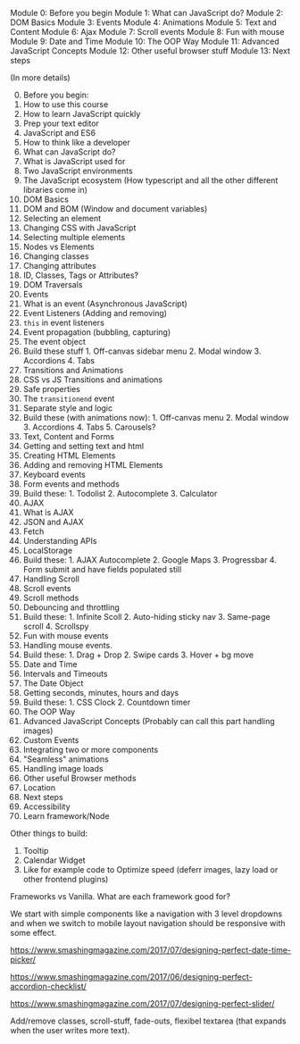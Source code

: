 Module 0: Before you begin
Module 1: What can JavaScript do?
Module 2: DOM Basics
Module 3: Events
Module 4: Animations
Module 5: Text and Content
Module 6: Ajax
Module 7: Scroll events
Module 8: Fun with mouse
Module 9: Date and Time
Module 10: The OOP Way
Module 11: Advanced JavaScript Concepts
Module 12: Other useful browser stuff
Module 13: Next steps

(In more details)

0. Before you begin:
  1. How to use this course
  2. How to learn JavaScript quickly
  3. Prep your text editor
  4. JavaScript and ES6
  5. How to think like a developer
1. What can JavaScript do?
  1. What is JavaScript used for
  2. Two JavaScript environments
  3. The JavaScript ecosystem (How typescript and all the other different libraries come in)
2. DOM Basics
  1. DOM and BOM (Window and document variables)
  2. Selecting an element
  3. Changing CSS with JavaScript
  4. Selecting multiple elements
  5. Nodes vs Elements
  6. Changing classes
  7. Changing attributes
  8. ID, Classes, Tags or Attributes?
  9. DOM Traversals
3. Events
  1. What is an event (Asynchronous JavaScript)
  2. Event Listeners (Adding and removing)
  3. `this` in event listeners
  4. Event propagation (bubbling, capturing)
  5. The event object
  6. Build these stuff
    1. Off-canvas sidebar menu
    2. Modal window
    3. Accordions
    4. Tabs
4. Transitions and Animations
  1. CSS vs JS Transitions and animations
  2. Safe properties
  3. The `transitionend` event
  4. Separate style and logic
  5. Build these (with animations now):
    1. Off-canvas menu
    2. Modal window
    3. Accordions
    4. Tabs
    5. Carousels?
5. Text, Content and Forms
  1. Getting and setting text and html
  2. Creating HTML Elements
  3. Adding and removing HTML Elements
  4. Keyboard events
  5. Form events and methods
  6. Build these:
    1. Todolist
    2. Autocomplete
    3. Calculator
6. AJAX
  1. What is AJAX
  2. JSON and AJAX
  3. Fetch
  4. Understanding APIs
  5. LocalStorage
  6. Build these:
    1. AJAX Autocomplete
    2. Google Maps
    3. Progressbar
    4. Form submit and have fields populated still
7. Handling Scroll
  1. Scroll events
  2. Scroll methods
  3. Debouncing and throttling
  4. Build these:
    1. Infinite Scoll
    2. Auto-hiding sticky nav
    3. Same-page scroll
    4. Scrollspy
8. Fun with mouse events
  1. Handling mouse events.
  2. Build these:
    1. Drag + Drop
    2. Swipe cards
    3. Hover + bg move
9. Date and Time
  1. Intervals and Timeouts
  2. The Date Object
  3. Getting seconds, minutes, hours and days
  4. Build these:
    1. CSS Clock
    2. Countdown timer
10. The OOP Way
11. Advanced JavaScript Concepts (Probably can call this part handling images)
  1. Custom Events
  2. Integrating two or more components
  3. "Seamless" animations
  4. Handling image loads
12. Other useful Browser methods
  2. Location
13. Next steps
  1. Accessibility
  2. Learn framework/Node

Other things to build:
1. Tooltip
2. Calendar Widget
3. Like for example code to Optimize speed (deferr images, lazy load or other frontend plugins)

Frameworks vs Vanilla. What are each framework good for?

We start with simple components like a navigation with 3 level dropdowns and when we switch to mobile layout navigation should be responsive with some effect.

https://www.smashingmagazine.com/2017/07/designing-perfect-date-time-picker/

https://www.smashingmagazine.com/2017/06/designing-perfect-accordion-checklist/

https://www.smashingmagazine.com/2017/07/designing-perfect-slider/

Add/remove classes, scroll-stuff, fade-outs, flexibel textarea (that expands when the user writes more text).
